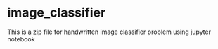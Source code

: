 # image_classifier
This is a zip file for handwritten image classifier problem using jupyter notebook
